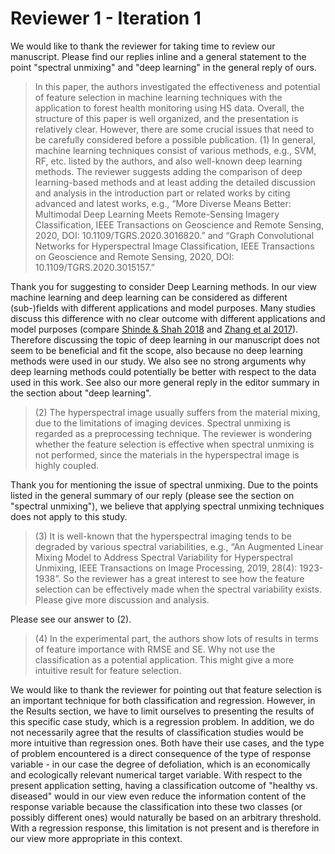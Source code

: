 # Reviewer 1 - Iteration 1

We would like to thank the reviewer for taking time to review our manuscript.
Please find our replies inline and a general statement to the point "spectral unmixing" and "deep learning" in the general reply of ours.

> In this paper, the authors investigated the effectiveness and potential of feature selection in machine learning techniques with the application to forest health monitoring using HS data. Overall, the structure of this paper is well organized, and the presentation is relatively clear. However, there are some crucial issues that need to be carefully considered before a possible publication.
> (1) In general, machine learning techniques consist of various methods, e.g., SVM, RF, etc. listed by the authors, and also well-known deep learning methods. The reviewer suggests adding the comparison of deep learning-based methods and at least adding the detailed discussion and analysis in the introduction part or related works by citing advanced and latest works, e.g., “More Diverse Means Better: Multimodal Deep Learning Meets Remote-Sensing Imagery Classification, IEEE Transactions on Geoscience and Remote Sensing, 2020, DOI: 10.1109/TGRS.2020.3016820.” and “Graph Convolutional Networks for Hyperspectral Image Classification, IEEE Transactions on Geoscience and Remote Sensing, 2020, DOI: 10.1109/TGRS.2020.3015157.”

Thank you for suggesting to consider Deep Learning methods.
In our view machine learning and deep learning can be considered as different (sub-)fields with different applications and model purposes.
Many studies discuss this difference with no clear outcome with different applications and model purposes (compare [Shinde & Shah 2018](https://ieeexplore.ieee.org/abstract/document/8697857?casa_token=Fzft6Mye_VkAAAAA:xIy2D6XbLPeQh4znXH_ZyH1B43y3aTT4_0k-E9SOSrYdJatHd-NnEEg-IXhE2v4AonwWtb1ZAPg) and [Zhang et al 2017](https://www.sciencedirect.com/science/article/pii/S1359644616304366?casa_token=CFU2EwTw21sAAAAA:k3U9M2kdWrmaV5gQYI1xOz9FXmcXEBc0Ucg8jtxGgjHC9mnDnjUI0mFZ4HiRuj9x5aZiJbSwe_g)).
Therefore discussing the topic of deep learning in our manuscript does not seem to be beneficial and fit the scope, also because no deep learning methods were used in our study.
We also see no strong arguments why deep learning methods could potentially be better with respect to the data used in this work.
See also our more general reply in the editor summary in the section about "deep learning".

> (2) The hyperspectral image usually suffers from the material mixing, due to the limitations of imaging devices. Spectral unmixing is regarded as a preprocessing technique. The reviewer is wondering whether the feature selection is effective when spectral unmixing is not performed, since the materials in the hyperspectral image is highly coupled.

Thank you for mentioning the issue of spectral unmixing.
Due to the points listed in the general summary of our reply (please see the section on "spectral unmixing"), we believe that applying spectral unmixing techniques does not apply to this study.

> (3) It is well-known that the hyperspectral imaging tends to be degraded by various spectral variabilities, e.g., “An Augmented Linear Mixing Model to Address Spectral Variability for Hyperspectral Unmixing, IEEE Transactions on Image Processing, 2019, 28(4): 1923-1938”. So the reviewer has a great interest to see how the feature selection can be effectively made when the spectral variability exists. Please give more discussion and analysis.

Please see our answer to (2).

> (4) In the experimental part, the authors show lots of results in terms of feature importance with RMSE and SE. Why not use the classification as a potential application. This might give a more intuitive result for feature selection.

We would like to thank the reviewer for pointing out that feature selection is an important technique for both classification and regression.
However, in the Results section, we have to limit ourselves to presenting the results of this specific case study, which is a regression problem.
In addition, we do not necessarily agree that the results of classification studies would be more intuitive than regression ones.
Both have their use cases, and the type of problem encountered is a direct consequence of the type of response variable - in our case the degree of defoliation, which is an economically and ecologically relevant numerical target variable.
With respect to the present application setting, having a classification outcome of "healthy vs. diseased" would in our view even reduce the information content of the response variable because the classification into these two classes (or possibly different ones) would naturally be based on an arbitrary threshold.
With a regression response, this limitation is not present and is therefore in our view more appropriate in this context.
